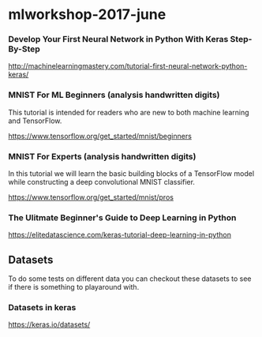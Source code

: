 # mlworkshop-2017-june

### Develop Your First Neural Network in Python With Keras Step-By-Step

http://machinelearningmastery.com/tutorial-first-neural-network-python-keras/

### MNIST For ML Beginners (analysis handwritten digits)

This tutorial is intended for readers who are new to both machine learning and TensorFlow. 

https://www.tensorflow.org/get_started/mnist/beginners

### MNIST For Experts (analysis handwritten digits)

In this tutorial we will learn the basic building blocks of a TensorFlow model while constructing a deep convolutional MNIST classifier.

https://www.tensorflow.org/get_started/mnist/pros

### The Ulitmate Beginner's Guide to Deep Learning in Python

https://elitedatascience.com/keras-tutorial-deep-learning-in-python

## Datasets

To do some tests on different data you can checkout these datasets to see if there is something to playaround with.

### Datasets in keras

https://keras.io/datasets/

